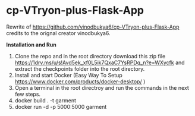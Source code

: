 # cp-VTryon-plus-Flask-App

Rewrite of https://github.com/vinodbukya6/cp-VTryon-plus-Flask-App credits to the orignal creator vinodbukya6.

**Installation and Run**

1. Clone the repo and in the root directory download this zip file https://1drv.ms/u/s!Avd5ek_xf0L5ik7QxaC7YsRPDq_n?e=WXycfk and extract the checkpoints folder into the root directory.  
2. Install and start Docker (Easy Way To Setup https://www.docker.com/products/docker-desktop/ )
3. Open a terminal in the root directroy and run the commands in the next few steps.
4. docker build . -t garment
5. docker run -d -p 5000:5000 garment

